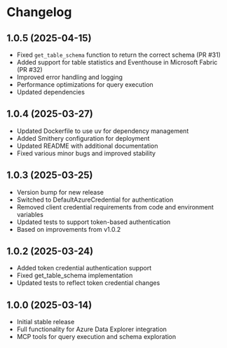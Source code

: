 # Changelog

## 1.0.5 (2025-04-15)

* Fixed `get_table_schema` function to return the correct schema (PR #31)
* Added support for table statistics and Eventhouse in Microsoft Fabric (PR #32)
* Improved error handling and logging
* Performance optimizations for query execution
* Updated dependencies

## 1.0.4 (2025-03-27)

* Updated Dockerfile to use uv for dependency management
* Added Smithery configuration for deployment
* Updated README with additional documentation
* Fixed various minor bugs and improved stability

## 1.0.3 (2025-03-25)

* Version bump for new release
* Switched to DefaultAzureCredential for authentication
* Removed client credential requirements from code and environment variables
* Updated tests to support token-based authentication
* Based on improvements from v1.0.2

## 1.0.2 (2025-03-24)

* Added token credential authentication support
* Fixed get_table_schema implementation
* Updated tests to reflect token credential changes

## 1.0.0 (2025-03-14)

* Initial stable release
* Full functionality for Azure Data Explorer integration
* MCP tools for query execution and schema exploration
